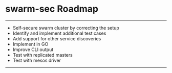 # swarm-sec Roadmap

---

* Self-secure swarm cluster by correcting the setup
* Identify and implement additional test cases
* Add support for other service discoveries
* Implement in GO
* Improve CLI output
* Test with replicated masters
* Test with mesos driver

---
